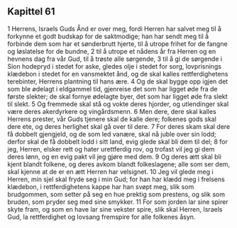 ## Kapittel 61

1 Herrens, Israels Guds Ånd er over meg, fordi Herren har salvet meg til å forkynne et godt budskap for de saktmodige; han har sendt meg til å forbinde dem som har et sønderbrutt hjerte, til å utrope frihet for de fangne og løslatelse for de bundne,
2 til å utrope et nådens år fra Herren og en hevnens dag fra vår Gud, til å trøste alle sørgende,
3 til å gi de sørgende i Sion hodepryd i stedet for aske, gledes olje i stedet for sorg, lovprisnings klædebon i stedet for en vansmektet ånd, og de skal kalles rettferdighetens terebinter, Herrens plantning til hans ære.
4 Og de skal bygge opp igjen det som ble ødelagt i eldgammel tid, gjenreise det som har ligget øde fra de første slekter; de skal fornye ødelagte byer, det som har ligget øde fra slekt til slekt.
5 Og fremmede skal stå og vokte deres hjorder, og utlendinger skal være deres akerdyrkere og vingårdsmenn.
6 Men dere, dere skal kalles Herrens prester, vår Guds tjenere skal de kalle dere; folkenes gods skal dere ete, og deres herlighet skal gå over til dere.
7 For deres skam skal dere få dobbelt gjengjeld, og de som led vanære, skal nå juble over sin lodd; derfor skal de få dobbelt lodd i sitt land, evig glede skal bli dem til del;
8 for jeg, Herren, elsker rett og hater urettferdig rov, og trofast vil jeg gi dem deres lønn, og en evig pakt vil jeg gjøre med dem.
9 Og deres ætt skal bli kjent blandt folkene, og deres avkom blandt folkeslagene; alle som ser dem, skal kjenne at de er en ætt Herren har velsignet.
10 Jeg vil glede meg i Herren, min sjel skal fryde seg i min Gud; for han har klædd meg i frelsens klædebon, i rettferdighetens kappe har han svøpt meg, slik som brudgommen, som setter på seg en hue prektig som prestens, og slik som bruden, som pryder seg med sine smykker.
11 For som jorden lar sine spirer skyte fram, og som en have lar sine vekster spire, slik skal Herren, Israels Gud, la rettferdighet og lovsang fremspire for alle folkenes åsyn.
